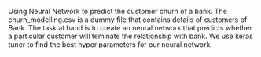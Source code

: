 Using  Neural Network  to predict the customer churn of a bank. The churn_modelling.csv is a dummy file that contains details of customers of Bank.
The task at hand is to create an neural network that predicts whether a  particular customer  will teminate the relationship with bank.
We use keras tuner to find the best hyper parameters for our neural network.
